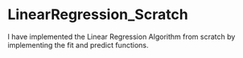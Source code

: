 # LinearRegression_Scratch

I have implemented the Linear Regression Algorithm from scratch by implementing the fit and predict functions.
